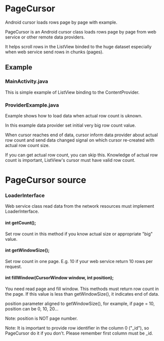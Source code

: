 PageCursor
==========

Android cursor loads rows page by page with example.

PageCursor is an Android cursor class loads rows page by page from web service or other remote data providers.

It helps scroll rows in the ListView binded to the huge dataset especially when web service send rows in chunks (pages).

Example
-------

### MainActivity.java

This is simple example of ListView binding to the ContentProvider.

### ProviderExample.java

Example shows how to load data when actual row count is uknown. 

In this example data provider set initial very big row count value.

When cursor reaches end of data, cursor inform data provider about actual row count and send data changed signal
on which cursor re-created with actual row count size.

If you can get actual row count, you can skip this. Knowledge of actual row count is important, ListView's cursor must have valid row count.


PageCursor source
=================

### LoaderInterface

Web service class read data from the network resources must implement LoaderInterface.

#### int getCount();

Set row count in this method if you know actual size or appropriate "big" value.

#### int getWindowSize();

Set row count in one page. E.g. 10 if your web service return 10 rows per request.

#### int fillWindow(CursorWindow window, int position);

You need read page and fill window. This methods must return row count in the page. 
If this value is less than getWindowSize(), it indicates end of data.

position parameter aligned to getWindowSize(), for example, if page = 10, position can be 0, 10, 20...

Note: position is NOT page number. 

Note: It is important to provide row identifier in the column 0 ("_id"), so PageCursor do it if you don't. Please remember first column must be _id.

